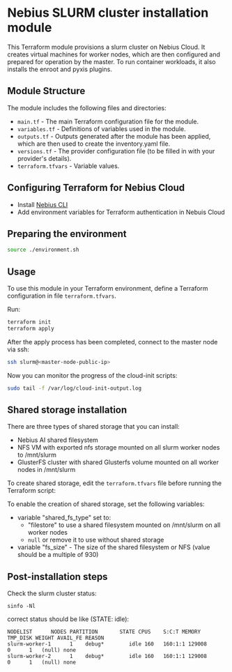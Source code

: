 # Nebius SLURM cluster installation module

This Terraform module provisions a slurm cluster on Nebius Cloud. It creates virtual machines for worker nodes, which are then configured and prepared for operation by the master. To run container workloads, it also installs the enroot and pyxis plugins.

## Module Structure

The module includes the following files and directories:

- `main.tf` - The main Terraform configuration file for the module.
- `variables.tf` - Definitions of variables used in the module.
- `outputs.tf` - Outputs generated after the module has been applied, which are then used to create the inventory.yaml file.
- `versions.tf` - The provider configuration file (to be filled in with your provider's details).
- `terraform.tfvars` - Variable values.

## Configuring Terraform for Nebius Cloud

- Install [Nebius CLI](https://docs.nebius.ai/cli/quickstart)
- Add environment variables for Terraform authentication in Nebuis Cloud

## Preparing the environment

```bash
source ./environment.sh
```

## Usage

To use this module in your Terraform environment, define a Terraform configuration in file `terraform.tfvars`.

Run:

```bash
terraform init
terraform apply
```

After the apply process has been completed, connect to the master node via ssh:

```bash
ssh slurm@<master-node-public-ip>
```

Now you can monitor the progress of the cloud-init scripts:

```bash
sudo tail -f /var/log/cloud-init-output.log
```

## Shared storage installation

There are three types of shared storage that you can install:

- Nebius AI shared filesystem
- NFS VM with exported nfs storage mounted on all slurm worker nodes to /mnt/slurm
- GlusterFS cluster with shared Glusterfs volume mounted on all worker nodes in /mnt/slurm

To create shared storage, edit the `terraform.tfvars` file before running the Terraform script:

To enable the creation of shared storage, set the following variables:

- variable "shared_fs_type" set to:
  - "filestore" to use a shared filesystem mounted on /mnt/slurm on all worker nodes
  - `null` or remove it to use without shared storage
- variable "fs_size" - The size of the shared filesystem or NFS (value should be a multiple of 930)

## Post-installation steps

Check the slurm cluster status:

```
sinfo -Nl
```

correct status should be like (STATE: idle):

```
NODELIST      NODES PARTITION       STATE CPUS    S:C:T MEMORY TMP_DISK WEIGHT AVAIL_FE REASON
slurm-worker-1      1    debug*        idle 160   160:1:1 129008        0      1   (null) none
slurm-worker-2      1    debug*        idle 160   160:1:1 129008        0      1   (null) none
```
